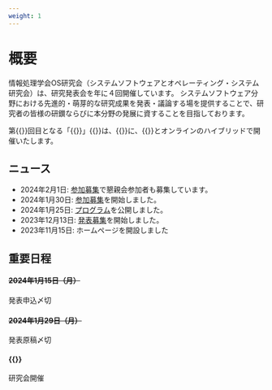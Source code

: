 ```yaml
---
weight: 1
---
```

# 概要

情報処理学会OS研究会（システムソフトウェアとオペレーティング・システム研究会）は、研究発表会を年に４回開催しています。
システムソフトウェア分野における先進的・萌芽的な研究成果を発表・議論する場を提供することで、研究者の皆様の研鑚ならびに本分野の発展に資することを目指しております。

第{{<get number>}}回目となる「{{<get title>}}」{{<get subtitle>}}は、{{<get date_string>}}に、{{<get location>}}とオンラインのハイブリッドで開催いたします。

## ニュース

- 2024年2月1日: [参加募集](#regist)で懇親会参加者も募集しています。
- 2024年1月30日: [参加募集](#regist)を開始しました。
- 2024年1月25日: [プログラム](#program)を公開しました。
- 2023年12月13日: [発表募集](#cfp)を開始しました。
- 2023年11月15日: ホームページを開設しました

## 重要日程

<h4><i class="fa-solid fa-calendar-days"></i> <s>2024年1月15日（月）</s></h4>
発表申込〆切
<h4><i class="fa-solid fa-calendar-days"></i> <s>2024年1月29日（月）</s></h4>
発表原稿〆切<br>
<h4><i class="fa-solid fa-calendar-days"></i> {{<get date_string>}}</h4>
研究会開催
